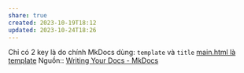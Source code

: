 ```yaml
---
share: true
created: 2023-10-19T18:12
updated: 2023-10-24T18:26
---
```

Chỉ có 2 key là do chính MkDocs dùng: `template` và `title`
[main.html là template](./main.html%20l%C3%A0%20template.md#) 
Nguồn:: [Writing Your Docs - MkDocs](https://www.mkdocs.org/user-guide/writing-your-docs/#meta-data)